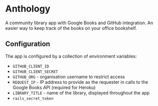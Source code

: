 # Anthology

A community library app with Google Books and GitHub integration. An easier way to keep track of the books on your office bookshelf.

## Configuration

The app is configured by a collection of environment variables:

* `GITHUB_CLIENT_ID`
* `GITHUB_CLIENT_SECRET`
* `GITHUB_ORG` - organisation username to restrict access
* `REQUEST_IP` - IP address to provide as the requester in calls to the Google Books API (required for Heroku)
* `LIBRARY_TITLE` - name of the library, displayed throughout the app
* `rails_secret_token`

